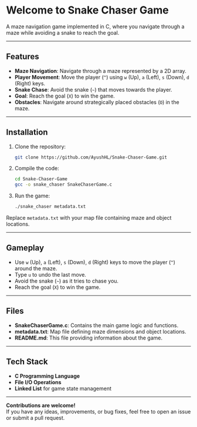 # Welcome to Snake Chaser Game  

A maze navigation game implemented in C, where you navigate through a maze while avoiding a snake to reach the goal.  

---

## **Features**  
- **Maze Navigation**: Navigate through a maze represented by a 2D array.  
- **Player Movement**: Move the player (`^`) using `w` (Up), `a` (Left), `s` (Down), `d` (Right) keys.  
- **Snake Chase**: Avoid the snake (`~`) that moves towards the player.  
- **Goal**: Reach the goal (`X`) to win the game.  
- **Obstacles**: Navigate around strategically placed obstacles (`O`) in the maze.  

---

## **Installation**  

1. Clone the repository:  
   ```bash  
   git clone https://github.com/AyushHL/Snake-Chaser-Game.git  
   ```  

2. Compile the code:  
   ```bash  
   cd Snake-Chaser-Game  
   gcc -o snake_chaser SnakeChaserGame.c  
   ```  

3. Run the game:  
   ```bash  
   ./snake_chaser metadata.txt  
   ```  

Replace `metadata.txt` with your map file containing maze and object locations.  

---

## **Gameplay**  
- Use `w` (Up), `a` (Left), `s` (Down), `d` (Right) keys to move the player (`^`) around the maze.  
- Type `u` to undo the last move.  
- Avoid the snake (`~`) as it tries to chase you.  
- Reach the goal (`X`) to win the game.  

---

## **Files**  
- **SnakeChaserGame.c**: Contains the main game logic and functions.  
- **metadata.txt**: Map file defining maze dimensions and object locations.  
- **README.md**: This file providing information about the game.  

---

## **Tech Stack**  
- **C Programming Language**  
- **File I/O Operations**  
- **Linked List** for game state management  

---

**Contributions are welcome!**  
If you have any ideas, improvements, or bug fixes, feel free to open an issue or submit a pull request.  
